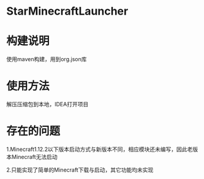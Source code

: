 # StarMinecraftLauncher
# 构建说明
使用maven构建，用到org.json库
# 使用方法
解压压缩包到本地，IDEA打开项目
# 存在的问题
1.Minecraft1.12.2以下版本启动方式与新版本不同，相应模块还未编写，因此老版本Minecraft无法启动

2.只能实现了简单的Minecraft下载与启动，其它功能均未实现
